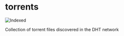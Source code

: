 torrents 
========
![Indexed](https://img.shields.io/badge/indexed-164093-blue)

Collection of torrent files discovered in the DHT network
